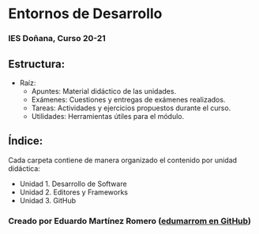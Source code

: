 # Entornos de Desarrollo
### IES Doñana, Curso 20-21

## Estructura:

- Raíz:
    - Apuntes: Material didáctico de las unidades.
    - Exámenes: Cuestiones y entregas de exámenes realizados.
    - Tareas: Actividades y ejercicios propuestos durante el curso.
    - Utilidades: Herramientas útiles para el módulo.

## Índice:
Cada carpeta contiene de manera organizado el contenido por unidad didáctica:

- Unidad 1. Desarrollo de Software
- Unidad 2. Editores y Frameworks
- Unidad 3. GitHub

### Creado por Eduardo Martínez Romero ([edumarrom en GitHub](https://github.com/edumarrom))
